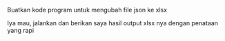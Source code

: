 Buatkan kode program untuk mengubah file json ke xlsx

Iya mau, jalankan dan berikan saya hasil output xlsx nya dengan penataan yang rapi


